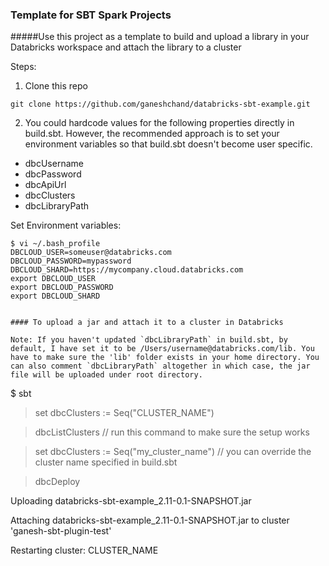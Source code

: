 ### Template for SBT Spark Projects

#####Use this project as a template to build and upload a library in your Databricks workspace and attach the library to a cluster

Steps:

1. Clone this repo

```git clone https://github.com/ganeshchand/databricks-sbt-example.git```

2. You could hardcode values for the following properties directly in build.sbt. However, the recommended approach is to set your environment variables so that build.sbt doesn't become user specific.

 * dbcUsername
 * dbcPassword
 * dbcApiUrl
 * dbcClusters
 * dbcLibraryPath

 Set Environment variables:

 ```
 $ vi ~/.bash_profile
 DBCLOUD_USER=someuser@databricks.com
 DBCLOUD_PASSWORD=mypassword
 DBCLOUD_SHARD=https://mycompany.cloud.databricks.com
 export DBCLOUD_USER
 export DBCLOUD_PASSWORD
 export DBCLOUD_SHARD
 

#### To upload a jar and attach it to a cluster in Databricks

Note: If you haven't updated `dbcLibraryPath` in build.sbt, by default, I have set it to be /Users/username@databricks.com/lib. You have to make sure the 'lib' folder exists in your home directory. You can also comment `dbcLibraryPath` altogether in which case, the jar file will be uploaded under root directory.

```
$ sbt
> set dbcClusters := Seq("CLUSTER_NAME")

> dbcListClusters // run this command to make sure the setup works

> set dbcClusters := Seq("my_cluster_name") // you can override the cluster name specified in build.sbt

> dbcDeploy
 
Uploading databricks-sbt-example_2.11-0.1-SNAPSHOT.jar

Attaching databricks-sbt-example_2.11-0.1-SNAPSHOT.jar to cluster 'ganesh-sbt-plugin-test'

Restarting cluster: CLUSTER_NAME

```



